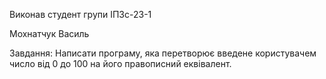 Виконав студент групи ІПЗс-23-1

Мохнатчук Василь


Завдання: Написати програму, яка перетворює введене користувачем число від 0 до 100 на його правописний еквівалент.